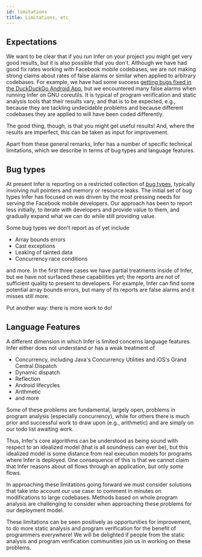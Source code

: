 ```yaml
---
id: limitations
title: Limitations, etc
---
```


## Expectations <a name="expectations"></a>

We want to be clear that if you run Infer on your project you might get very
good results, but it is also possible that you don't. Although we have had good
fix rates working with Facebook mobile codebases, we are not making strong
claims about rates of false alarms or similar when applied to arbitrary
codebases. For example, we have had some success
[getting bugs fixed in the DuckDuckGo Android App](blog/2015/05/22/Infer-on-open-source-android-apps.html),
but we encountered many false alarms when running Infer on GNU coreutils. It is
typical of program verification and static analysis tools that their results
vary, and that is to be expected, e.g., because they are tackling undecidable
problems and because different codebases they are applied to will have been
coded differently.

The good thing, though, is that you might get useful results! And, where the
results are imperfect, this can be taken as input for improvement.

Apart from these general remarks, Infer has a number of specific technical
limitations, which we describe in terms of bug types and language features.

## Bug types <a name="bugtypes"></a>

At present Infer is reporting on a restricted collection of
[bug types](/docs/checkers-bug-types.html), typically involving null pointers
and memory or resource leaks. The initial set of bug types Infer has focused on
was driven by the most pressing needs for serving the Facebook mobile
developers. Our approach has been to report less initially, to iterate with
developers and provide value to them, and gradually expand what we can do while
still providing value.

Some bug types we don't report as of yet include

- Array bounds errors
- Cast exceptions
- Leaking of tainted data
- Concurrency race conditions

and more. In the first three cases we have partial treatments inside of Infer,
but we have not surfaced these capabilities yet; the reports are not of
sufficient quality to present to developers. For example, Infer can find some
potential array bounds errors, but many of its reports are false alarms and it
misses still more.

Put another way: there is more work to do!

## Language Features <a name="languagefeatures"></a>

A different dimension in which Infer is limited concerns language features.
Infer either does not understand or has a weak treatment of

- Concurrency, including Java's Concurrency Utilities and iOS's Grand Central
  Dispatch
- Dynamic dispatch
- Reflection
- Android lifecycles
- Arithmetic
- and more

Some of these problems are fundamental, largely open, problems in program
analysis (especially concurrency), while for others there is much prior and
successful work to draw upon (e.g., arithmetic) and are simply on our todo list
awaiting work.

Thus, Infer's core algorithms can be understood as being sound with respect to
an idealized model (that is all soundness can ever be), but this idealized model
is some distance from real execution models for programs where Infer is
deployed. One consequence of this is that we cannot claim that Infer reasons
about <i> all </i> flows through an application, but only <i> some </i> flows.

In approaching these limitations going forward we must consider solutions that
take into account our use case: to comment in minutes on modifications to large
codebases. Methods based on whole program analysis are challenging to consider
when approaching these problems for our deployment model.

These limitations can be seen positively as opportunities for improvement, to do
more static analysis and program verification for the benefit of programmers
everywhere! We will be delighted if people from the static analysis and program
verification communities join us in working on these problems.
